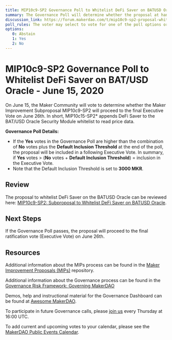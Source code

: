 ```yaml
---
title: MIP10c9-SP2 Governance Poll to Whitelist DeFi Saver on BATUSD Oracle - June 15, 2020
summary: The Governance Poll will determine whether the proposal at hand will proceed to an Executive Vote. 
discussion_link: https://forum.makerdao.com/t/mip10c9-sp2-proposal-whitelist-defi-saver-on-batusd-oracle/2520
poll_rules: The voter may select to vote for one of the poll options or they may elect to abstain from the poll entirely
options:
   0: Abstain
   1: Yes
   2: No
---
```

# MIP10c9-SP2 Governance Poll to Whitelist DeFi Saver on BAT/USD Oracle - June 15, 2020

On June 15, the Maker Community will vote to determine whether the Maker Improvement Subproposal MIP10c9-SP2 will proceed to the final Executive Vote on June 26th. In short, MIP10c15-SP2* appends DeFi Saver to the BAT/USD Oracle Security Module whitelist to read price data.

**Governance Poll Details:**

- If the **Yes** votes in the Governance Poll are higher than the combination of **No** votes plus the **Default Inclusion Threshold** at the end of the poll, the proposal will be included in a following Executive Vote. In summary, if **Yes** votes > (**No** votes + **Default Inclusion Threshold**) = inclusion in the Executive Vote.
- Note that the Default Inclusion Threshold is set to **3000 MKR**.

## Review

The proposal to whitelist DeFi Saver on the BATUSD Oracle can be reviewed here: [MIP10c9-SP2: Subproposal to Whitelist DeFi Saver on BATUSD Oracle](https://forum.makerdao.com/t/mip10c9-sp2-proposal-whitelist-defi-saver-on-batusd-oracle/2520).

## Next Steps

If the Governance Poll passes, the proposal will proceed to the final ratification vote (Executive Vote) on June 26th.

## Resources

Additional information about the MIPs process can be found in the [Maker Improvement Proposals (MIPs)](https://github.com/makerdao/mips) repository.

Additional information about the Governance process can be found in the [Governance Risk Framework: Governing MakerDAO](https://community-development.makerdao.com/governance/governance-risk-framework)

Demos, help and instructional material for the Governance Dashboard can be found at [Awesome MakerDAO](https://awesome.makerdao.com/#voting).

To participate in future Governance calls, please [join us](https://community-development.makerdao.com/governance/governance-and-risk-meetings) every Thursday at 16:00 UTC.

To add current and upcoming votes to your calendar, please see the [MakerDAO Public Events Calendar](https://calendar.google.com/calendar/embed?src=makerdao.com_3efhm2ghipksegl009ktniomdk%40group.calendar.google.com&ctz=America%2FLos_Angeles).

